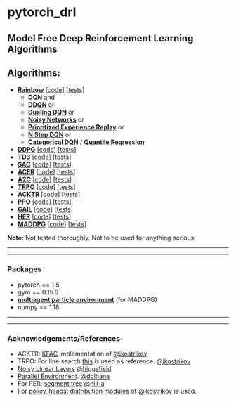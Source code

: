 
# pytorch_drl
## Model Free Deep Reinforcement Learning Algorithms

## Algorithms:
- [**Rainbow**](https://arxiv.org/abs/1710.02298) [[code](https://github.com/selim-karaduman/pytorch_drl/blob/master/pytorch_drl/algs/rainbow.py)] [[tests](https://github.com/selim-karaduman/pytorch_drl/blob/master/tests/rainbow_test.ipynb)]
    - [**DQN**](https://www.cs.toronto.edu/~vmnih/docs/dqn.pdf) and
    - [**DDQN**](https://arxiv.org/abs/1509.06461) or
    - [**Dueling DQN**](https://arxiv.org/abs/1511.06581) or
    - [**Noisy Networks**](https://arxiv.org/abs/1706.10295) or
    - [**Prioritized Experience Replay**](https://arxiv.org/abs/1511.05952) or
    - [**N Step DQN**](https://arxiv.org/abs/1602.01783) or
    - [**Categorical DQN**](https://arxiv.org/abs/1707.06887) / [**Quantile Regression**](https://arxiv.org/abs/1710.10044)
- [**DDPG**](https://arxiv.org/abs/1509.02971) [[code](https://github.com/selim-karaduman/pytorch_drl/blob/master/pytorch_drl/algs/ddpg.py)] [[tests](https://github.com/selim-karaduman/pytorch_drl/blob/master/tests/ddpg_test.ipynb)]
- [**TD3**](https://arxiv.org/abs/1802.09477) [[code](https://github.com/selim-karaduman/pytorch_drl/blob/master/pytorch_drl/algs/td3.py)] [[tests](https://github.com/selim-karaduman/pytorch_drl/blob/master/tests/td3_test.ipynb)]
- [**SAC**](https://arxiv.org/abs/1801.01290) [[code](https://github.com/selim-karaduman/pytorch_drl/blob/master/pytorch_drl/algs/sac.py)] [[tests](https://github.com/selim-karaduman/pytorch_drl/blob/master/tests/sac_test.ipynb)]
- [**ACER**](https://arxiv.org/abs/1611.01224) [[code](https://github.com/selim-karaduman/pytorch_drl/blob/master/pytorch_drl/algs/acer.py)] [[tests](https://github.com/selim-karaduman/pytorch_drl/blob/master/tests/acer_test.ipynb)]
- [**A2C**](https://arxiv.org/abs/1602.01783) [[code](https://github.com/selim-karaduman/pytorch_drl/blob/master/pytorch_drl/algs/a2c.py)] [[tests](https://github.com/selim-karaduman/pytorch_drl/blob/master/tests/a2c_test.ipynb)]
- [**TRPO**](https://arxiv.org/abs/1502.05477) [[code](https://github.com/selim-karaduman/pytorch_drl/blob/master/pytorch_drl/algs/trpo.py)] [[tests](https://github.com/selim-karaduman/pytorch_drl/blob/master/tests/trpo_test.ipynb)]
- [**ACKTR**](https://arxiv.org/abs/1708.05144) [[code](https://github.com/selim-karaduman/pytorch_drl/blob/master/pytorch_drl/algs/acktr.py)] [[tests](https://github.com/selim-karaduman/pytorch_drl/blob/master/tests/acktr_test.ipynb)]
- [**PPO**](https://arxiv.org/abs/1707.06347) [[code](https://github.com/selim-karaduman/pytorch_drl/blob/master/pytorch_drl/algs/ppo.py)] [[tests](https://github.com/selim-karaduman/pytorch_drl/blob/master/tests/ppo_test.ipynb)]
- [**GAIL**](https://arxiv.org/abs/1606.03476) [[code](https://github.com/selim-karaduman/pytorch_drl/blob/master/pytorch_drl/algs/gail.py)] [[tests](https://github.com/selim-karaduman/pytorch_drl/blob/master/tests/gail_test.ipynb)]
- [**HER**](https://arxiv.org/abs/1707.01495) [[code](https://github.com/selim-karaduman/pytorch_drl/blob/master/pytorch_drl/algs/her.py)] [[tests](https://github.com/selim-karaduman/pytorch_drl/blob/master/tests/her_test.ipynb)]
- [**MADDPG**](https://arxiv.org/abs/1706.02275) [[code](https://github.com/selim-karaduman/pytorch_drl/blob/master/pytorch_drl/algs/maddpg.py)] [[tests](https://github.com/selim-karaduman/pytorch_drl/blob/master/tests/maddpg_test.ipynb)]

**Note:** Not tested thoroughly. Not to be used for anything serious

---
***

### Packages
- pytorch == 1.5
- gym ==  0.15.6
- [**multiagent particle environment**](https://github.com/openai/multiagent-particle-envs) (for MADDPG)
- numpy == 1.18

---
***

### Acknowledgements/References
- ACKTR: [KFAC](https://github.com/ikostrikov/pytorch-a2c-ppo-acktr-gail/blob/master/a2c_ppo_acktr/algo/kfac.py) implementation of [@ikostrikov](https://github.com/ikostrikov)
- TRPO: For line search [this](https://github.com/ikostrikov/pytorch-trpo) is used as reference. [@ikostrikov](https://github.com/ikostrikov)
- [Noisy Linear Layers](https://github.com/higgsfield/RL-Adventure) [@higgsfield](https://github.com/higgsfield)
- [Parallel Environment](https://github.com/dolhana/udacity-deep-reinforcement-learning/blob/master/pong/parallelEnv.py). [@dolhana](https://github.com/dolhana)
- For PER: [segment tree](https://github.com/hill-a/stable-baselines/blob/master/stable_baselines/common/segment_tree.py) [@hill-a](https://github.com/hill-a)
- For [policy_heads](https://github.com/selim-karaduman/pytorch_drl/blob/master/pytorch_drl/models/policy_head.py): [distribution modules](https://github.com/ikostrikov/pytorch-a2c-ppo-acktr-gail/blob/master/a2c_ppo_acktr/distributions.py) of [@ikostrikov](https://github.com/ikostrikov) is used.

